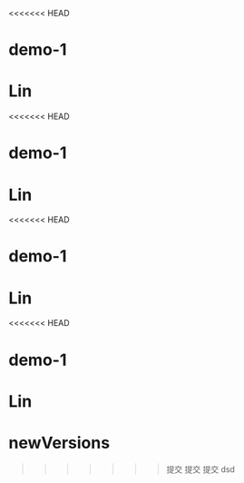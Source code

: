 <<<<<<< HEAD
# demo-1
Lin
=======
<<<<<<< HEAD
# demo-1
Lin
=======
<<<<<<< HEAD
# demo-1
Lin
=======
<<<<<<< HEAD
# demo-1
Lin
=======
# newVersions
>>>>>>> 提交
>>>>>>> 提交
>>>>>>> 提交
>>>>>>> dsd
